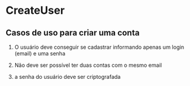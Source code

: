 # CreateUser

## Casos de uso para criar uma conta

1) O usuário deve conseguir se cadastrar informando apenas um login (email) e uma senha

2) Não deve ser possível ter duas contas com o mesmo email

3) a senha do usuário deve ser criptografada

